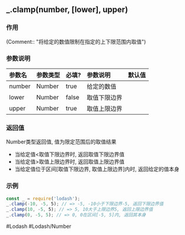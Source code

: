 ## \_.clamp(number, \[lower\], upper)
### 作用
(Comment:: "将给定的数值限制在指定的上下限范围内取值")

### 参数说明
|参数名|参数类型|必填?|参数说明|默认值|
|:-|:-|:-|:-|:-|
|number|Number|true|给定的数值||
|lower|Number|false|取值下限边界||
|upper|Number|true|取值上限边界||

### 返回值
Number类型返回值, 值为限定范围后的取值结果
- 当给定值<取值下限边界时, 返回取值下限边界值
- 当给定值>取值上限边界时, 返回取值上限边界值
- 当给定值位于区间\[取值下限边界, 取值上限边界\]内时, 返回给定的值本身

### 示例
```javascript
const _ = require('lodash');
_.clamp(-10, -5, 5); // => -5, -10小于下限边界-5, 返回下限边界值
_.clamp(10, -5, 5); // => 5, 10大于上限边界5, 返回上限边界值
_.clamp(0, -5, 5); // => 0, 0在区间[-5, 5]内, 返回其本身
```

#Lodash #Lodash/Number